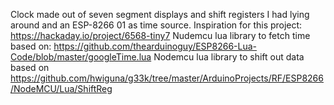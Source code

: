 Clock made out of seven segment displays and shift registers I had lying around and an ESP-8266 01 as time source.
Inspiration for this project: https://hackaday.io/project/6568-tiny7
Nudemcu lua library to fetch time based on: https://github.com/thearduinoguy/ESP8266-Lua-Code/blob/master/googleTime.lua
Nodemcu lua library to shift out data based on https://github.com/hwiguna/g33k/tree/master/ArduinoProjects/RF/ESP8266/NodeMCU/Lua/ShiftReg
